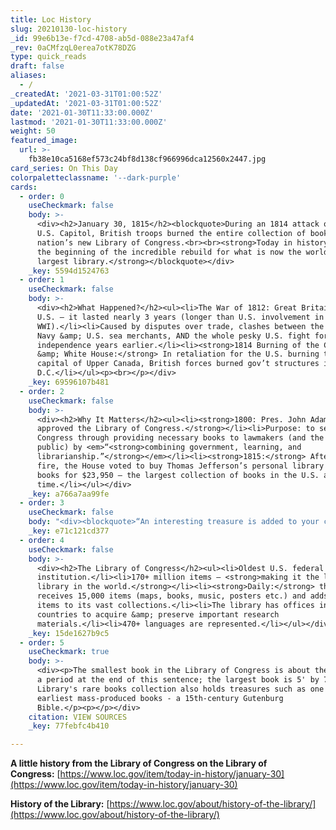 ```yaml
---
title: Loc History
slug: 20210130-loc-history
_id: 99e6b13e-f7cd-4708-ab5d-088e23a47af4
_rev: 0aCMfzqL0erea7otK78DZG
type: quick_reads
draft: false
aliases:
  - /
_createdAt: '2021-03-31T01:00:52Z'
_updatedAt: '2021-03-31T01:00:52Z'
date: '2021-01-30T11:33:00.000Z'
lastmod: '2021-01-30T11:33:00.000Z'
weight: 50
featured_image:
  url: >-
    fb38e10ca5168ef573c24bf8d138cf966996dca12560x2447.jpg
card_series: On This Day
colorpaletteclassname: '--dark-purple'
cards:
  - order: 0
    useCheckmark: false
    body: >-
      <div><h2>January 30, 1815</h2><blockquote>During an 1814 attack on the
      U.S. Capitol, British troops burned the entire collection of books for the
      nation’s new Library of Congress.<br><br><strong>Today in history marks
      the beginning of the incredible rebuild for what is now the world’s
      largest library.</strong></blockquote></div>
    _key: 5594d1524763
  - order: 1
    useCheckmark: false
    body: >-
      <div><h2>What Happened?</h2><ul><li>The War of 1812: Great Britain vs.
      U.S. – it lasted nearly 3 years (longer than U.S. involvement in
      WWI).</li><li>Caused by disputes over trade, clashes between the Royal
      Navy &amp; U.S. sea merchants, AND the whole pesky U.S. fight for
      independence years earlier.</li><li><strong>1814 Burning of the Capitol
      &amp; White House:</strong> In retaliation for the U.S. burning the
      capital of Upper Canada, British forces burned gov’t structures in
      D.C.</li></ul><p><br></p></div>
    _key: 69596107b481
  - order: 2
    useCheckmark: false
    body: >-
      <div><h2>Why It Matters</h2><ul><li><strong>1800: Pres. John Adams
      approved the Library of Congress.</strong></li><li>Purpose: to serve
      Congress through providing necessary books to lawmakers (and the general
      public) by <em>“<strong>combining government, learning, and
      librarianship.”</strong></em></li><li><strong>1815:</strong> After the
      fire, the House voted to buy Thomas Jefferson’s personal library of 6,487
      books for $23,950 – the largest collection of books in the U.S. at the
      time.</li></ul></div>
    _key: a766a7aa99fe
  - order: 3
    useCheckmark: false
    body: "<div><blockquote>“An interesting treasure is added to your city . . . unquestionably the choicest collection of books in the U.S. and I hope it will not be without some general effect on the literature of the country.”</blockquote><p>President Thomas Jefferson\_after his collection of books was successfully moved into the Library of Congress in 1815.</p></div>"
    _key: e71c121cd377
  - order: 4
    useCheckmark: false
    body: >-
      <div><h2>The Library of Congress</h2><ul><li>Oldest U.S. federal cultural
      institution.</li><li>170+ million items – <strong>making it the largest
      library in the world.</strong></li><li><strong>Daily:</strong> the library
      receives 15,000 items (maps, books, music, posters etc.) and adds 10,000+
      items to its vast collections.</li><li>The library has offices in 6 other
      countries to acquire &amp; preserve important research
      materials.</li><li>470+ languages are represented.</li></ul></div>
    _key: 15de1627b9c5
  - order: 5
    useCheckmark: true
    body: >-
      <div><p>The smallest book in the Library of Congress is about the size of
      a period at the end of this sentence; the largest book is 5' by 7'. The
      Library's rare books collection also holds treasures such as one of the
      earliest mass-produced books - a 15th-century Gutenburg
      Bible.</p><p></p></div>
    citation: VIEW SOURCES
    _key: 77febfc4b410

---
```

**A little history from the Library of Congress on the Library of Congress:** [https://www.loc.gov/item/today-in-history/january-30](https://www.loc.gov/item/today-in-history/january-30)

**History of the Library:** [https://www.loc.gov/about/history-of-the-library/](https://www.loc.gov/about/history-of-the-library/)